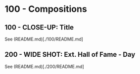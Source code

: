 # 100 - Compositions

## 100 - CLOSE-UP: Title

See (README.md)[./100/README.md]

## 200 - WIDE SHOT: Ext. Hall of Fame - Day

See (README.md)[./200/README.md]
